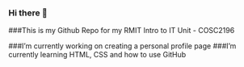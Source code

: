 ### Hi there 👋


###This is my Github Repo for my RMIT Intro to IT Unit - COSC2196 

###I’m currently working on creating a personal profile page
###I’m currently learning HTML, CSS and how to use GitHub


